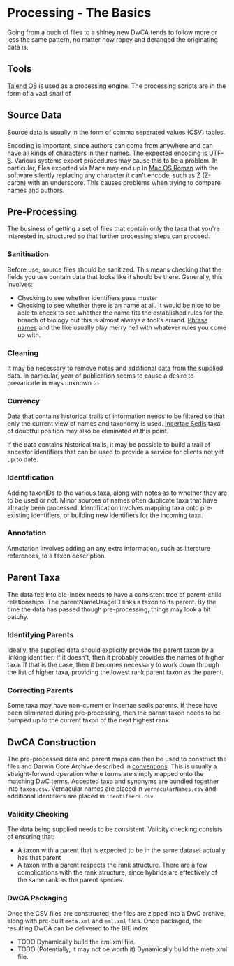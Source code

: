 # Processing - The Basics

Going from a buch of files to a shiney new DwCA tends to follow more or less the same pattern,
no matter how ropey and deranged the originating data is.

## Tools

[Talend OS](http://www.talend.com/) is used as a processing engine.
The processing scripts are in the form of a vast snarl of 

## Source Data

Source data is usually in the form of comma separated values (CSV) tables.

Encoding is important, since authors can come from anywhere and can have all kinds of characters in their names.
The expected encoding is [UTF-8](http://www.unicode.org).
Various systems export procedures may cause this to be a problem.
In particular, files exported via Macs may end up in [Mac OS Roman](https://en.wikipedia.org/wiki/Mac_OS_Roman)
with the software silently replacing any character it can't encode, such as Ž (Z-caron) with an underscore.
This causes problems when trying to compare names and authors.

## Pre-Processing

The business of getting a set of files that contain only the taxa that you're interested in,
structured so that further processing steps can proceed.

### Sanitisation

Before use, source files should be sanitized.
This means checking that the fields you use contain data that looks like it should be there.
Generally, this involves:

* Checking to see whether identifiers pass muster
* Checking to see whether there is an name at all.
It would be nice to be able to check to see whether the name fits the established rules for
the branch of biology but this is almost always a fool's errand.
[Phrase names](glossary.md#def-phrase-name) and the like usually play merry hell with whatever rules you come up with.

### Cleaning

It may be necessary to remove notes and additional data from the supplied data.
In particular, year of publication seems to cause a desire to prevaricate in ways unknown to 

### Currency

Data that contains historical trails of information needs to be filtered so that only the current
view of names and taxonomy is used.
[Incertae Sedis](glossary.md#def-incertae-sedis) taxa of doubtful position may also be eliminated at this point.

If the data contains historical trails, it may be possible to build a trail of ancestor identifiers
that can be used to provide a service for clients not yet up to date. 


### Identification

Adding taxonIDs to the various taxa, along with notes as to whether they are to be used or not.
Minor sources of names often duplicate taxa that have already been processed.
Identification involves mapping taxa onto pre-existing identifiers, or building new identifiers for the incoming taxa.

### Annotation

Annotation involves adding an any extra information, such as literature references, to a taxon description.

## Parent Taxa

The data fed into bie-index needs to have a consistent tree of parent-child relationships.
The parentNameUsageID links a taxon to its parent.
By the time the data has passed though pre-processing, things may look a bit patchy.

### Identifying Parents

Ideally, the supplied data should explicitly provide the parent taxon by a linking identifier.
If it doesn't, then it probably provides the names of higher taxa.
If that is the case, then it becomes necessary to work down through the list of higher taxa, providing
the lowest rank parent taxon as the parent.

### Correcting Parents

Some taxa may have non-current or incertae sedis parents.
If these have been eliminated during pre-processing, then the parent taxon needs to be bumped up to the 
current taxon of the next highest rank.

## DwCA Construction

The pre-processed data and parent maps can then be used to construct the
files and Darwin Core Archive described in [conventions](conventions.md).
This is usually a straight-forward operation where terms are simply mapped onto the matching DwC terms.
Accepted taxa and synonyms are bundled together into `taxon.csv`.
Vernacular names are placed in `vernacularNames.csv` and additional identifiers are placed in `identifiers.csv`.

### Validity Checking

The data being supplied needs to be consistent.
Validity checking consists of ensuring that:

* A taxon with a parent that is expected to be in the same dataset actually has that parent
* A taxon with a parent respects the rank structure.
There are a few complications with the rank structure, since hybrids are effectively of the same rank
as the parent species.

### DwCA Packaging

Once the CSV files are constructed, the files are zipped into a DwC archive, along with
pre-built `meta.xml` and `eml.xml` files.
Once packaged, the resulting DwCA can be delivered to the BIE index.

* TODO Dynamically build the eml.xml file.
* TODO (Potentially, it may not be worth it) Dynamically build the meta.xml file.





